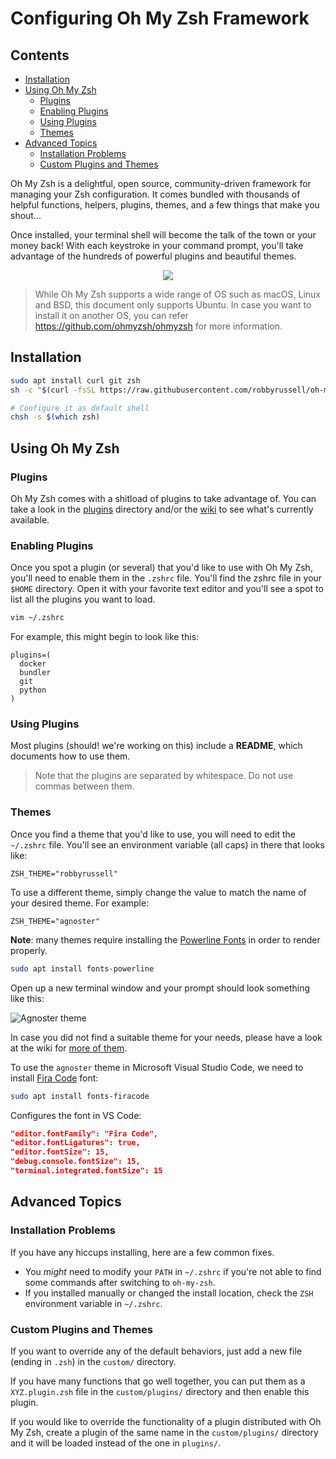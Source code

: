 # Configuring Oh My Zsh Framework <!-- omit in toc -->

## Contents <!-- omit in toc -->

- [Installation](#installation)
- [Using Oh My Zsh](#using-oh-my-zsh)
  - [Plugins](#plugins)
  - [Enabling Plugins](#enabling-plugins)
  - [Using Plugins](#using-plugins)
  - [Themes](#themes)
- [Advanced Topics](#advanced-topics)
  - [Installation Problems](#installation-problems)
  - [Custom Plugins and Themes](#custom-plugins-and-themes)

Oh My Zsh is a delightful, open source, community-driven framework for managing your Zsh configuration. It comes bundled with thousands of helpful functions, helpers, plugins, themes, and a few things that make you shout...

Once installed, your terminal shell will become the talk of the town or your money back! With each keystroke in your command prompt, you'll take advantage of the hundreds of powerful plugins and beautiful themes.

<p align="center">
  <img src="https://s3.amazonaws.com/ohmyzsh/oh-my-zsh-logo.png">
</p>

> While Oh My Zsh supports a wide range of OS such as macOS, Linux and BSD, this document only supports Ubuntu. In case you want to install it on another OS, you can refer https://github.com/ohmyzsh/ohmyzsh for more information.

## Installation

```bash
sudo apt install curl git zsh
sh -c "$(curl -fsSL https://raw.githubusercontent.com/robbyrussell/oh-my-zsh/master/tools/install.sh)"

# Configure it as default shell
chsh -s $(which zsh)
```

## Using Oh My Zsh

### Plugins

Oh My Zsh comes with a shitload of plugins to take advantage of. You can take a look in the [plugins](https://github.com/robbyrussell/oh-my-zsh/tree/master/plugins) directory and/or the [wiki](https://github.com/robbyrussell/oh-my-zsh/wiki/Plugins) to see what's currently available.

### Enabling Plugins

Once you spot a plugin (or several) that you'd like to use with Oh My Zsh, you'll need to enable them in the `.zshrc` file. You'll find the zshrc file in your `$HOME` directory. Open it with your favorite text editor and you'll see a spot to list all the plugins you want to load.

```bash
vim ~/.zshrc
```

For example, this might begin to look like this:

```
plugins=(
  docker
  bundler
  git
  python
)
```

### Using Plugins

Most plugins (should! we're working on this) include a **README**, which documents how to use them.

> Note that the plugins are separated by whitespace. Do not use commas between them.

### Themes

Once you find a theme that you'd like to use, you will need to edit the `~/.zshrc` file. You'll see an environment variable (all caps) in there that looks like:

```
ZSH_THEME="robbyrussell"
```

To use a different theme, simply change the value to match the name of your desired theme. For example:

```
ZSH_THEME="agnoster"
```

**Note**: many themes require installing the [Powerline Fonts](https://github.com/powerline/fonts) in order to render properly.

```bash
sudo apt install fonts-powerline
```

Open up a new terminal window and your prompt should look something like this:

![Agnoster theme](https://cloud.githubusercontent.com/assets/2618447/6316862/70f58fb6-ba03-11e4-82c9-c083bf9a6574.png)

In case you did not find a suitable theme for your needs, please have a look at the wiki for [more of them](https://github.com/robbyrussell/oh-my-zsh/wiki/External-themes).

To use the `agnoster` theme in Microsoft Visual Studio Code, we need to install [Fira Code](https://github.com/tonsky/FiraCode) font:

```bash
sudo apt install fonts-firacode
```

Configures the font in VS Code:

```json
"editor.fontFamily": "Fira Code",
"editor.fontLigatures": true,
"editor.fontSize": 15,
"debug.console.fontSize": 15,
"terminal.integrated.fontSize": 15
```

## Advanced Topics

### Installation Problems

If you have any hiccups installing, here are a few common fixes.

- You _might_ need to modify your `PATH` in `~/.zshrc` if you're not able to find some commands after switching to `oh-my-zsh`.
- If you installed manually or changed the install location, check the `ZSH` environment variable in `~/.zshrc`.

### Custom Plugins and Themes

If you want to override any of the default behaviors, just add a new file (ending in `.zsh`) in the `custom/` directory.

If you have many functions that go well together, you can put them as a `XYZ.plugin.zsh` file in the `custom/plugins/` directory and then enable this plugin.

If you would like to override the functionality of a plugin distributed with Oh My Zsh, create a plugin of the same name in the `custom/plugins/` directory and it will be loaded instead of the one in `plugins/`.
